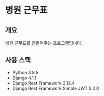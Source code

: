# 병원 근무표

## 개요

병원 근무표를 만들어주는 프로그램입니다.

## 사용 스택

-   Python 3.8.5
-   Django 4.1.1
-   Django Rest Framework 3.12.4
-   Django Rest Framework Simple JWT 5.2.0


